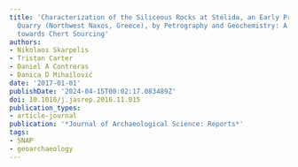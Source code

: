 ```yaml
---
title: 'Characterization of the Siliceous Rocks at Stélida, an Early Prehistoric Lithic
  Quarry (Northwest Naxos, Greece), by Petrography and Geochemistry: A First Step
  towards Chert Sourcing'
authors:
- Nikolaos Skarpelis
- Tristan Carter
- Daniel A Contreras
- Danica D Mihailović
date: '2017-01-01'
publishDate: '2024-04-15T00:02:17.083489Z'
doi: 10.1016/j.jasrep.2016.11.015
publication_types:
- article-journal
publication: '*Journal of Archaeological Science: Reports*'
tags: 
- SNAP
- geoarchaeology
---
```


